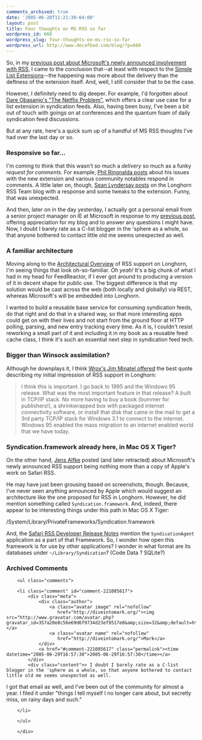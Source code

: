 ```yaml
---
comments_archived: true
date: '2005-06-28T11:21:30-04:00'
layout: post
title: Four thoughts on MS RSS so far
wordpress_id: 660
wordpress_slug: four-thoughts-on-ms-rss-so-far
wordpress_url: http://www.decafbad.com/blog/?p=660
---
```

So, in my [previous post about Microsoft's newly announced involvement with RSS][prev], I came to the conclusion that--at least with respect to the [Simple List Extensions][sle]--the happening was more about the delivery than the deftness of the extension itself.  And, well, I still consider that to be the case.  

However, I definitely need to dig deeper.  For example, I'd forgotten about [Dare Obasanjo's "The Netflix Problem"][netflix], which offers a clear use case for a list extension in syndication feeds.  Also, having been busy, I've been a bit out of touch with goings on at conferences and the quantum foam of daily syndication feed discussions.

But at any rate, here's a quick sum up of a handful of MS RSS thoughts I've had over the last day or so.

[netflix]: http://www.25hoursaday.com/weblog/PermaLink.aspx?guid=a257ba40-b9fd-4cba-959a-2bba6ae917f0

### Responsive so far...

I'm coming to think that this wasn't so much a *delivery* so much as a funky *request for comments*.  For example, [Phil Ringnalda posts][phil] about his issues with the new extension and various community notables respond in comments.  A little later on, though, [Sean Lyndersay posts][response] on the Longhorn RSS Team blog with a response and some tweaks to the extension.  Funny, that was unexpected.

And then, later on in the day yesterday, I actually got a personal email from a senior project manager on IE at Microsoft in response to my [previous post][prev], offering appreciation for my blog and to answer any questions I might have.  Now, I doubt I barely rate as a C-list blogger in the 'sphere as a whole, so that anyone bothered to contact little old me seems unexpected as well.

### A familiar architecture

Moving along to the [Architectural Overview][arch] of RSS support on Longhorn, I'm seeing things that look oh-so-familiar.  *Oh yeah!*  It's a big chunk of what I had in my head for FeedReactor, if I ever got around to producing a version of it in decent shape for public use.  The biggest difference is that my solution would be cast across the web (both locally and globally) via REST, whereas Microsoft's will be embedded into Longhorn.

I wanted to build a reusable base service for consuming syndication feeds, do that right and do that in a shared way, so that more interesting apps could get on with their lives and not start from the ground floor at HTTP polling, parsing, and new entry tracking every time.  As it is, I couldn't resist reworking a small part of it and including it in my book as a reusable feed cache class, I think it's such an essential next step in syndication feed tech.

### Bigger than Winsock assimilation? 

Although he downplays it, I think [Wrox's Jim Minatel offered][mina] the best quote describing my initial impression of RSS support in Longhorn:

> I think this is important. I go back to 1995 and the Windows 95 release. What was the most important feature in that release? A built in TCP/IP stack. No more having to buy a book (bummer for publishers!), a shrinkwrapped box with packaged internet connectivity software, or install that disk that came in the mail to get a 3rd party TCP/IP stack for Windows 3.1 to connect to the internet. Windows 95 enabled the mass migration to an internet enabled world that we have today.

### Syndication.framework already here, in Mac OS X Tiger?

On the other hand, [Jens Alfke][softed] posted (and later retracted) about Microsoft's newly announced RSS support being nothing more than a copy of Apple's work on Safari RSS.

He may have just been grousing based on screenshots, though.  Because, I've never seen anything announced by Apple which would suggest an architecture like the one proposed for RSS in Longhorn.  However, he did mention something called `Syndication.framework`.  And, indeed, there appear to be interesting things under this path in Mac OS X Tiger:

  /System/Library/PrivateFrameworks/Syndication.framework

And, the [Safari RSS Developer Release Notes][srss] mention the `SyndicationAgent` application as a part of that Framework.  So, I wonder how open this framework is for use by other applications?  I wonder in what format are its databases under `~/Library/Syndication`?  (Code Data ? SQLite?)

[srss]: http://developer.apple.com/releasenotes/InternetWeb/SafariRSS.html
[mina]: http://wroxblog.typepad.com/minatel/2005/06/microsoft_rss_l.html
[arch]: http://msdn.microsoft.com/longhorn/understanding/rss/rsslonghorn/#architecture
[prev]: http://www.decafbad.com/blog/2005/06/25/microsoft_rss_godzilla_tiptoes_into_tokyo
[sle]: http://msdn.microsoft.com/Longhorn/understanding/rss/simplefeedextensions/
[softed]: http://mooseyard.com/Jens/index.php
[response]: http://blogs.msdn.com/rssteam/archive/2005/06/25/432686.aspx
[phil]: http://philringnalda.com/blog/2005/06/ms_embraces_rss.php

<div id="comments" class="comments archived-comments">
            <h3>Archived Comments</h3>
            
        <ul class="comments">
            
        <li class="comment" id="comment-221085617">
            <div class="meta">
                <div class="author">
                    <a class="avatar image" rel="nofollow" 
                       href="http://diveintomark.org/"><img src="http://www.gravatar.com/avatar.php?gravatar_id=357a20e8c56e69d6f9734d23ef9517e8&amp;size=32&amp;default=http://mediacdn.disqus.com/1320279820/images/noavatar32.png"/></a>
                    <a class="avatar name" rel="nofollow" 
                       href="http://diveintomark.org/">Mark</a>
                </div>
                <a href="#comment-221085617" class="permalink"><time datetime="2005-06-29T16:57:30">2005-06-29T16:57:30</time></a>
            </div>
            <div class="content">> I doubt I barely rate as a C-list blogger in the 'sphere as a whole, so that anyone bothered to contact little old me seems unexpected as well.

I got that email as well, and I've been out of the community for almost a year.  I filed it under "things I tell myself I no longer care about, but secretly miss, on rainy days and such."</div>
            
        </li>
    
        </ul>
    
        </div>
    